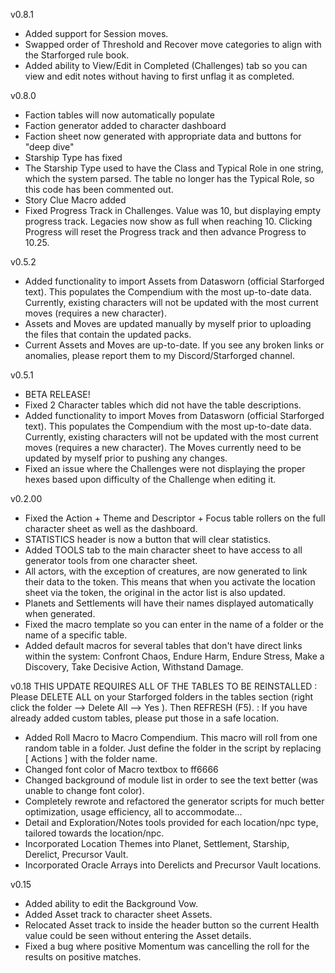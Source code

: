 v0.8.1
 - Added support for Session moves.
 - Swapped order of Threshold and Recover move categories to align with the Starforged rule book.
 - Added ability to View/Edit in Completed (Challenges) tab so you can view and edit notes without having to first unflag it as completed.

v0.8.0
 - Faction tables will now automatically populate 
 - Faction generator added to character dashboard
 - Faction sheet now generated with appropriate data and buttons for "deep dive"
 - Starship Type has fixed
 - The Starship Type used to have the Class and Typical Role in one string, which the system parsed. The table no longer has the Typical Role, so this code has been commented out.
 - Story Clue Macro added
 - Fixed Progress Track in Challenges. Value was 10, but displaying empty progress track. Legacies now show as full when reaching 10. Clicking Progress will reset the Progress track and then advance Progress to 10.25.

v0.5.2
 - Added functionality to import Assets from Datasworn (official Starforged text). This populates the Compendium with the most up-to-date data. Currently, existing characters will not be updated with the most current moves (requires a new character).
 - Assets and Moves are updated manually by myself prior to uploading the files that contain the updated packs.
 - Current Assets and Moves are up-to-date. If you see any broken links or anomalies, please report them to my Discord/Starforged channel.

v0.5.1
 - BETA RELEASE!
 - Fixed 2 Character tables which did not have the table descriptions.
 - Added functionality to import Moves from Datasworn (official Starforged text). This populates the Compendium with the most up-to-date data. Currently, existing characters will not be updated with the most current moves (requires a new character). The Moves currently need to be updated by myself prior to pushing any changes.
 - Fixed an issue where the Challenges were not displaying the proper hexes based upon difficulty of the Challenge when editing it.
 

v0.2.00
- Fixed the Action + Theme and Descriptor + Focus table rollers on the full character sheet as well as the dashboard.
- STATISTICS header is now a button that will clear statistics.
- Added TOOLS tab to the main character sheet to have access to all generator tools from one character sheet.
- All actors, with the exception of creatures, are now generated to link their data to the token. This means that when you activate the location sheet via the token, the original in the actor list is also updated.
- Planets and Settlements will have their names displayed automatically when generated.
- Fixed the macro template so you can enter in the name of a folder or the name of a specific table.
- Added default macros for several tables that don't have direct links within the system: Confront Chaos, Endure Harm, Endure Stress, Make a Discovery, Take Decisive Action, Withstand Damage.

v0.18
THIS UPDATE REQUIRES ALL OF THE TABLES TO BE REINSTALLED
: Please DELETE ALL on your Starforged folders in the tables section (right click the folder --> Delete All --> Yes ). Then REFRESH (F5).
: If you have already added custom tables, please put those in a safe location.

- Added Roll Macro to Macro Compendium. This macro will roll from one random table in a folder. Just define the folder in the script by replacing [ Actions ] with the folder name.
- Changed font color of Macro textbox to ff6666
- Changed background of module list in order to see the text better (was unable to change font color).
- Completely rewrote and refactored the generator scripts for much better optimization, usage efficiency, all to accommodate...
- Detail and Exploration/Notes tools provided for each location/npc type, tailored towards the location/npc.
- Incorporated Location Themes into Planet, Settlement, Starship, Derelict, Precursor Vault.
- Incorporated Oracle Arrays into Derelicts and Precursor Vault locations.

v0.15
- Added ability to edit the Background Vow.
- Added Asset track to character sheet Assets.
- Relocated Asset track to inside the header button so the current Health value could be seen without entering the Asset details.
- Fixed a bug where positive Momentum was cancelling the roll for the results on positive matches.
